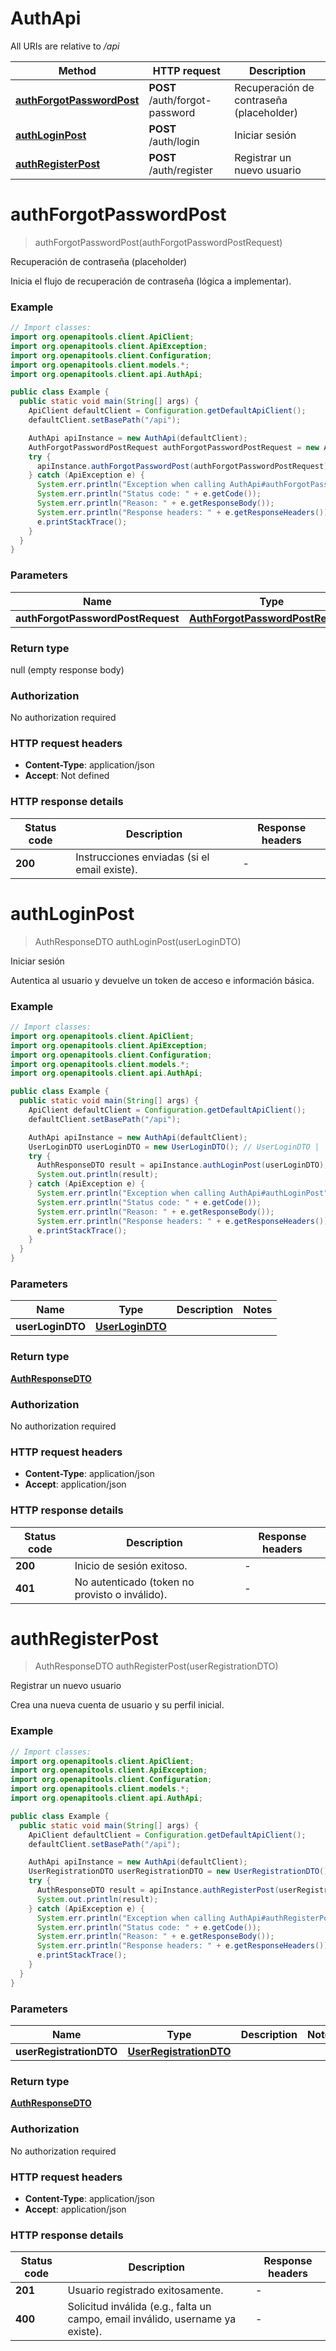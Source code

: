 # AuthApi

All URIs are relative to */api*

| Method | HTTP request | Description |
|------------- | ------------- | -------------|
| [**authForgotPasswordPost**](AuthApi.md#authForgotPasswordPost) | **POST** /auth/forgot-password | Recuperación de contraseña (placeholder) |
| [**authLoginPost**](AuthApi.md#authLoginPost) | **POST** /auth/login | Iniciar sesión |
| [**authRegisterPost**](AuthApi.md#authRegisterPost) | **POST** /auth/register | Registrar un nuevo usuario |


<a id="authForgotPasswordPost"></a>
# **authForgotPasswordPost**
> authForgotPasswordPost(authForgotPasswordPostRequest)

Recuperación de contraseña (placeholder)

Inicia el flujo de recuperación de contraseña (lógica a implementar).

### Example
```java
// Import classes:
import org.openapitools.client.ApiClient;
import org.openapitools.client.ApiException;
import org.openapitools.client.Configuration;
import org.openapitools.client.models.*;
import org.openapitools.client.api.AuthApi;

public class Example {
  public static void main(String[] args) {
    ApiClient defaultClient = Configuration.getDefaultApiClient();
    defaultClient.setBasePath("/api");

    AuthApi apiInstance = new AuthApi(defaultClient);
    AuthForgotPasswordPostRequest authForgotPasswordPostRequest = new AuthForgotPasswordPostRequest(); // AuthForgotPasswordPostRequest | 
    try {
      apiInstance.authForgotPasswordPost(authForgotPasswordPostRequest);
    } catch (ApiException e) {
      System.err.println("Exception when calling AuthApi#authForgotPasswordPost");
      System.err.println("Status code: " + e.getCode());
      System.err.println("Reason: " + e.getResponseBody());
      System.err.println("Response headers: " + e.getResponseHeaders());
      e.printStackTrace();
    }
  }
}
```

### Parameters

| Name | Type | Description  | Notes |
|------------- | ------------- | ------------- | -------------|
| **authForgotPasswordPostRequest** | [**AuthForgotPasswordPostRequest**](AuthForgotPasswordPostRequest.md)|  | |

### Return type

null (empty response body)

### Authorization

No authorization required

### HTTP request headers

 - **Content-Type**: application/json
 - **Accept**: Not defined

### HTTP response details
| Status code | Description | Response headers |
|-------------|-------------|------------------|
| **200** | Instrucciones enviadas (si el email existe). |  -  |

<a id="authLoginPost"></a>
# **authLoginPost**
> AuthResponseDTO authLoginPost(userLoginDTO)

Iniciar sesión

Autentica al usuario y devuelve un token de acceso e información básica.

### Example
```java
// Import classes:
import org.openapitools.client.ApiClient;
import org.openapitools.client.ApiException;
import org.openapitools.client.Configuration;
import org.openapitools.client.models.*;
import org.openapitools.client.api.AuthApi;

public class Example {
  public static void main(String[] args) {
    ApiClient defaultClient = Configuration.getDefaultApiClient();
    defaultClient.setBasePath("/api");

    AuthApi apiInstance = new AuthApi(defaultClient);
    UserLoginDTO userLoginDTO = new UserLoginDTO(); // UserLoginDTO | 
    try {
      AuthResponseDTO result = apiInstance.authLoginPost(userLoginDTO);
      System.out.println(result);
    } catch (ApiException e) {
      System.err.println("Exception when calling AuthApi#authLoginPost");
      System.err.println("Status code: " + e.getCode());
      System.err.println("Reason: " + e.getResponseBody());
      System.err.println("Response headers: " + e.getResponseHeaders());
      e.printStackTrace();
    }
  }
}
```

### Parameters

| Name | Type | Description  | Notes |
|------------- | ------------- | ------------- | -------------|
| **userLoginDTO** | [**UserLoginDTO**](UserLoginDTO.md)|  | |

### Return type

[**AuthResponseDTO**](AuthResponseDTO.md)

### Authorization

No authorization required

### HTTP request headers

 - **Content-Type**: application/json
 - **Accept**: application/json

### HTTP response details
| Status code | Description | Response headers |
|-------------|-------------|------------------|
| **200** | Inicio de sesión exitoso. |  -  |
| **401** | No autenticado (token no provisto o inválido). |  -  |

<a id="authRegisterPost"></a>
# **authRegisterPost**
> AuthResponseDTO authRegisterPost(userRegistrationDTO)

Registrar un nuevo usuario

Crea una nueva cuenta de usuario y su perfil inicial.

### Example
```java
// Import classes:
import org.openapitools.client.ApiClient;
import org.openapitools.client.ApiException;
import org.openapitools.client.Configuration;
import org.openapitools.client.models.*;
import org.openapitools.client.api.AuthApi;

public class Example {
  public static void main(String[] args) {
    ApiClient defaultClient = Configuration.getDefaultApiClient();
    defaultClient.setBasePath("/api");

    AuthApi apiInstance = new AuthApi(defaultClient);
    UserRegistrationDTO userRegistrationDTO = new UserRegistrationDTO(); // UserRegistrationDTO | 
    try {
      AuthResponseDTO result = apiInstance.authRegisterPost(userRegistrationDTO);
      System.out.println(result);
    } catch (ApiException e) {
      System.err.println("Exception when calling AuthApi#authRegisterPost");
      System.err.println("Status code: " + e.getCode());
      System.err.println("Reason: " + e.getResponseBody());
      System.err.println("Response headers: " + e.getResponseHeaders());
      e.printStackTrace();
    }
  }
}
```

### Parameters

| Name | Type | Description  | Notes |
|------------- | ------------- | ------------- | -------------|
| **userRegistrationDTO** | [**UserRegistrationDTO**](UserRegistrationDTO.md)|  | |

### Return type

[**AuthResponseDTO**](AuthResponseDTO.md)

### Authorization

No authorization required

### HTTP request headers

 - **Content-Type**: application/json
 - **Accept**: application/json

### HTTP response details
| Status code | Description | Response headers |
|-------------|-------------|------------------|
| **201** | Usuario registrado exitosamente. |  -  |
| **400** | Solicitud inválida (e.g., falta un campo, email inválido, username ya existe). |  -  |

